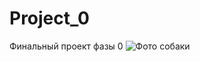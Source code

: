 # Project_0
Финальный проект фазы 0
![Фото собаки](https://github.com/jon/coolproject/raw/master/image/foto.png)
